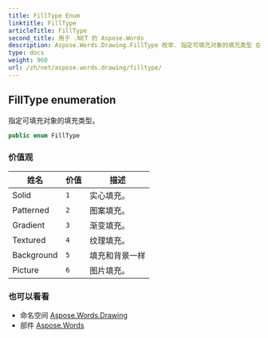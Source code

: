 ```yaml
---
title: FillType Enum
linktitle: FillType
articleTitle: FillType
second_title: 用于 .NET 的 Aspose.Words
description: Aspose.Words.Drawing.FillType 枚举. 指定可填充对象的填充类型 在 C#.
type: docs
weight: 960
url: /zh/net/aspose.words.drawing/filltype/
---
```

## FillType enumeration

指定可填充对象的填充类型。

```csharp
public enum FillType
```

### 价值观

| 姓名 | 价值 | 描述 |
| --- | --- | --- |
| Solid | `1` | 实心填充。 |
| Patterned | `2` | 图案填充。 |
| Gradient | `3` | 渐变填充。 |
| Textured | `4` | 纹理填充。 |
| Background | `5` | 填充和背景一样 |
| Picture | `6` | 图片填充。 |

### 也可以看看

* 命名空间 [Aspose.Words.Drawing](../../aspose.words.drawing/)
* 部件 [Aspose.Words](../../)
